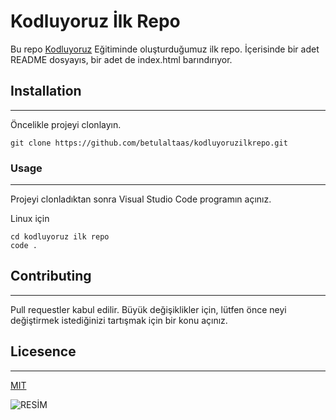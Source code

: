 # **Kodluyoruz İlk Repo**

Bu repo [Kodluyoruz](https://app.patika.dev/) Eğitiminde oluşturduğumuz ilk repo.
İçerisinde bir adet README dosyayıs, bir adet de index.html barındırıyor.

## **Installation**
------------------------------------------------------
Öncelikle projeyi clonlayın.
```
git clone https://github.com/betulaltaas/kodluyoruzilkrepo.git
```
### **Usage**
-------------------------
Projeyi clonladıktan sonra Visual Studio Code programın açınız.

Linux için
```
cd kodluyoruz ilk repo
code .
```
## **Contributing**
----------------------
Pull requestler kabul edilir. Büyük değişiklikler için, lütfen önce neyi değiştirmek istediğinizi tartışmak için bir konu açınız.

## **Licesence**
-----------------------
 [MIT](https://choosealicense.com/licenses/mit/)

 ![RESİM]()


